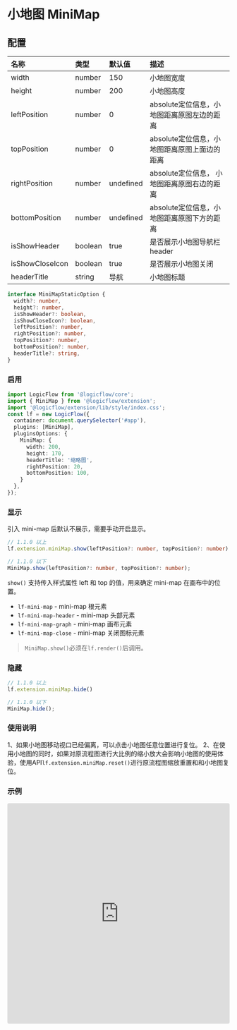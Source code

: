 # 小地图 MiniMap

## 配置

| 名称 | 类型 | 默认值 | 描述 |
| :- | :- | :- | :- |
| width | number | 150 | 小地图宽度 |
| height | number | 200 | 小地图高度 |
| leftPosition | number | 0 | absolute定位信息，小地图距离原图左边的距离 |
| topPosition | number | 0 |  absolute定位信息，小地图距离原图上面边的距离 |
| rightPosition | number | undefined | absolute定位信息， 小地图距离原图右边的距离 |
| bottomPosition | number | undefined |  absolute定位信息，小地图距离原图下方的距离 |
| isShowHeader | boolean | true | 是否展示小地图导航栏header |
| isShowCloseIcon | boolean | true | 是否展示小地图关闭 |
| headerTitle | string | 导航 | 小地图标题 |


```ts
interface MiniMapStaticOption {
  width?: number,
  height?: number,
  isShowHeader?: boolean,
  isShowCloseIcon?: boolean,
  leftPosition?: number,
  rightPosition?: number,
  topPosition?: number,
  bottomPosition?: number,
  headerTitle?: string,
}
```
### 启用

```ts
import LogicFlow from '@logicflow/core';
import { MiniMap } from '@logicflow/extension';
import '@logicflow/extension/lib/style/index.css';
const lf = new LogicFlow({
  container: document.querySelector('#app'),
  plugins: [MiniMap],
  pluginsOptions: {
    MiniMap: {
      width: 200,
      height: 170,
      headerTitle: '缩略图',
      rightPosition: 20,
      bottomPosition: 100,
    }
  },
});
```

### 显示

引入 mini-map 后默认不展示，需要手动开启显示。

```ts
// 1.1.0 以上
lf.extension.miniMap.show(leftPosition?: number, topPosition?: number)

// 1.1.0 以下
MiniMap.show(leftPosition?: number, topPosition?: number);
```

`show()` 支持传入样式属性 left 和 top 的值，用来确定 mini-map 在画布中的位置。

- `lf-mini-map` - mini-map 根元素
- `lf-mini-map-header` - mini-map 头部元素
- `lf-mini-map-graph` - mini-map 画布元素
- `lf-mini-map-close` - mini-map 关闭图标元素

> `MiniMap.show()`必须在`lf.render()`后调用。

### 隐藏

```ts
// 1.1.0 以上
lf.extension.miniMap.hide()

// 1.1.0 以下
MiniMap.hide();

```

### 使用说明
1、如果小地图移动视口已经偏离，可以点击小地图任意位置进行复位。
2、在使用小地图的同时，如果对原流程图进行大比例的缩小放大会影响小地图的使用体验，使用API`lf.extension.miniMap.reset()`进行原流程图缩放重置和和小地图复位。

### 示例

<iframe src="https://codesandbox.io/embed/intelligent-matsumoto-t1dc5?fontsize=14&hidenavigation=1&theme=dark&view=preview"
     style="width:100%; height:500px; border:0; border-radius: 4px; overflow:hidden;"
     title="intelligent-matsumoto-t1dc5"
     allow="accelerometer; ambient-light-sensor; camera; encrypted-media; geolocation; gyroscope; hid; microphone; midi; payment; usb; vr; xr-spatial-tracking"
     sandbox="allow-forms allow-modals allow-popups allow-presentation allow-same-origin allow-scripts"
   ></iframe>
